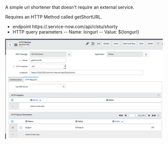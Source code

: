 A simple url shortener that doesn't require an external service.

Requires an HTTP Method called getShortURL.

 - endpoint https://<your-instance>.service-now.com/api/clstu/shorty
 - HTTP query parameters
 -- Name:  longurl
 -- Value:  ${longurl}

 <img src="shorty.png" />